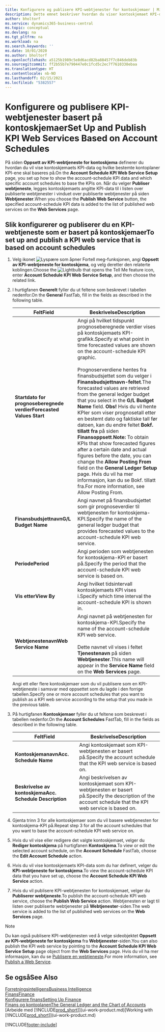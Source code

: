 ```yaml
---
title: Konfigurere og publisere KPI-webtjenester for kontoskjemaer | Microsoft-dokumentasjon
description: Dette emnet beskriver hvordan du viser kontoskjemaet KPI-data som er basert på bestemte kontoskjemaer.
author: bholtorf
ms.service: dynamics365-business-central
ms.topic: conceptual
ms.devlang: na
ms.tgt_pltfrm: na
ms.workload: na
ms.search.keywords: ''
ms.date: 10/01/2020
ms.author: bholtorf
ms.openlocfilehash: a5125b1989c5e8d6acd82ba88457f7c846deb83b
ms.sourcegitcommit: ff2b55b7e790447e0c1fcd5c2ec7f7610338ebaa
ms.translationtype: HT
ms.contentlocale: nb-NO
ms.lasthandoff: 02/15/2021
ms.locfileid: "5382557"
---
```

# <a name="set-up-and-publish-kpi-web-services-based-on-account-schedules"></a><span data-ttu-id="fb8d7-103">Konfigurere og publisere KPI-webtjenester basert på kontoskjemaer</span><span class="sxs-lookup"><span data-stu-id="fb8d7-103">Set Up and Publish KPI Web Services Based on Account Schedules</span></span>
<span data-ttu-id="fb8d7-104">På siden **Oppsett av KPI-webtjeneste for kontoskjema** definerer du hvordan du vil vise kontoskjemaets KPI-data og hvilke bestemte kontoplaner KPI-ene skal baseres på.</span><span class="sxs-lookup"><span data-stu-id="fb8d7-104">On the **Account Schedule KPI Web Service Setup** page, you set up how to show the account-schedule KPI data and which specific account schedules to base the KPIs on.</span></span> <span data-ttu-id="fb8d7-105">Når du velger **Publiser webtjeneste**, legges kontoskjemaets angitte KPI-data til i listen over publiserte webtjenester i vinduet over publiserte webtjenester på siden **Webtjenester**.</span><span class="sxs-lookup"><span data-stu-id="fb8d7-105">When you choose the **Publish Web Service** button, the specified account-schedule KPI data is added to the list of published web services on the **Web Services** page.</span></span>  

## <a name="to-set-up-and-publish-a-kpi-web-service-that-is-based-on-account-schedules"></a><span data-ttu-id="fb8d7-106">Slik konfigurerer og publiserer du en KPI-webtjeneste som er basert på kontoskjemaer</span><span class="sxs-lookup"><span data-stu-id="fb8d7-106">To set up and publish a KPI web service that is based on account schedules</span></span>  
1.  <span data-ttu-id="fb8d7-107">Velg ikonet ![Lyspære som åpner Fortell meg-funksjonen](media/ui-search/search_small.png "Fortell hva du vil gjøre"), angi **Oppsett av KPI-webtjeneste for kontoskjema**, og velg deretter den relaterte koblingen.</span><span class="sxs-lookup"><span data-stu-id="fb8d7-107">Choose the ![Lightbulb that opens the Tell Me feature](media/ui-search/search_small.png "Tell me what you want to do") icon, enter **Account Schedule KPI Web Service Setup**, and then choose the related link.</span></span>  
2.  <span data-ttu-id="fb8d7-108">I hurtigfanen **Generelt** fyller du ut feltene som beskrevet i tabellen nedenfor.</span><span class="sxs-lookup"><span data-stu-id="fb8d7-108">On the **General** FastTab, fill in the fields as described in the following table.</span></span>  

    |<span data-ttu-id="fb8d7-109">Felt</span><span class="sxs-lookup"><span data-stu-id="fb8d7-109">Field</span></span>|<span data-ttu-id="fb8d7-110">Beskrivelse</span><span class="sxs-lookup"><span data-stu-id="fb8d7-110">Description</span></span>|  
    |---------------------------------|---------------------------------------|  
    |<span data-ttu-id="fb8d7-111">**Startdato for prognoseberegnede verdier**</span><span class="sxs-lookup"><span data-stu-id="fb8d7-111">**Forecasted Values Start**</span></span>|<span data-ttu-id="fb8d7-112">Angi på hvilket tidspunkt prognoseberegnede verdier vises på kontoskjemaets KPI-grafikk.</span><span class="sxs-lookup"><span data-stu-id="fb8d7-112">Specify at what point in time forecasted values are shown on the account-schedule KPI graphic.</span></span><br /><br /> <span data-ttu-id="fb8d7-113">Prognoserverdiene hentes fra finansbudsjettet som du velger i **Finansbudsjettnavn-feltet**.</span><span class="sxs-lookup"><span data-stu-id="fb8d7-113">The forecasted values are retrieved from the general ledger budget that you select in the **G/L Budget Name** field.</span></span> <span data-ttu-id="fb8d7-114">**Obs!** Hvis du vil hente KPIer som viser prognosetall etter en bestemt dato og faktiske tall før datoen, kan du endre feltet **Bokf. tillatt fra** på siden **Finansoppsett**.</span><span class="sxs-lookup"><span data-stu-id="fb8d7-114">**Note:**  To obtain KPIs that show forecasted figures after a certain date and actual figures before the date, you can change the **Allow Posting From** field on the **General Ledger Setup** page.</span></span> <span data-ttu-id="fb8d7-115">Hvis du vil ha mer informasjon, kan du se Bokf. tillatt fra.</span><span class="sxs-lookup"><span data-stu-id="fb8d7-115">For more information, see Allow Posting From.</span></span>|  
    |<span data-ttu-id="fb8d7-116">**Finansbudsjettnavn**</span><span class="sxs-lookup"><span data-stu-id="fb8d7-116">**G/L Budget Name**</span></span>|<span data-ttu-id="fb8d7-117">Angi navnet på finansbudsjettet som gir prognoseverdier til webtjenesten for kontoskjema-KPI.</span><span class="sxs-lookup"><span data-stu-id="fb8d7-117">Specify the name of the general ledger budget that provides forecasted values to the account-schedule KPI web service.</span></span>|  
    |<span data-ttu-id="fb8d7-118">**Periode**</span><span class="sxs-lookup"><span data-stu-id="fb8d7-118">**Period**</span></span>|<span data-ttu-id="fb8d7-119">Angi perioden som webtjenesten for kontoskjema-KPI er basert på.</span><span class="sxs-lookup"><span data-stu-id="fb8d7-119">Specify the period that the account-schedule KPI web service is based on.</span></span>|  
    |<span data-ttu-id="fb8d7-120">**Vis etter**</span><span class="sxs-lookup"><span data-stu-id="fb8d7-120">**View By**</span></span>|<span data-ttu-id="fb8d7-121">Angi hvilket tidsintervall kontoskjemaets KPI vises i.</span><span class="sxs-lookup"><span data-stu-id="fb8d7-121">Specify which time interval the account-schedule KPI is shown in.</span></span>|  
    |<span data-ttu-id="fb8d7-122">**Webtjenestenavn**</span><span class="sxs-lookup"><span data-stu-id="fb8d7-122">**Web Service Name**</span></span>|<span data-ttu-id="fb8d7-123">Angi navnet på webtjenesten for kontoskjema-KPI.</span><span class="sxs-lookup"><span data-stu-id="fb8d7-123">Specify the name of the account-schedule KPI web service.</span></span><br /><br /> <span data-ttu-id="fb8d7-124">Dette navnet vil vises i feltet **Tjenestenavn** på siden **Webtjenester**.</span><span class="sxs-lookup"><span data-stu-id="fb8d7-124">This name will appear in the **Service Name** field on the **Web Services** page.</span></span>|  

    <span data-ttu-id="fb8d7-125">Angi ett eller flere kontoskjemaer som du vil publisere som en KPI-webtjeneste i samsvar med oppsettet som du lagde i den forrige tabellen.</span><span class="sxs-lookup"><span data-stu-id="fb8d7-125">Specify one or more account schedules that you want to publish as a KPI web service according to the setup that you made in the previous table.</span></span>  

3.  <span data-ttu-id="fb8d7-126">På hurtigfanen **Kontoskjemaer** fyller du ut feltene som beskrevet i tabellen nedenfor.</span><span class="sxs-lookup"><span data-stu-id="fb8d7-126">On the **Account Schedules** FastTab, fill in the fields as described in the following table.</span></span>  

    |<span data-ttu-id="fb8d7-127">Felt</span><span class="sxs-lookup"><span data-stu-id="fb8d7-127">Field</span></span>|<span data-ttu-id="fb8d7-128">Beskrivelse</span><span class="sxs-lookup"><span data-stu-id="fb8d7-128">Description</span></span>|  
    |---------------------------------|---------------------------------------|  
    |<span data-ttu-id="fb8d7-129">**Kontoskjemanavn**</span><span class="sxs-lookup"><span data-stu-id="fb8d7-129">**Acc. Schedule Name**</span></span>|<span data-ttu-id="fb8d7-130">Angi kontoskjemaet som KPI-webtjenesten er basert på.</span><span class="sxs-lookup"><span data-stu-id="fb8d7-130">Specify the account schedule that the KPI web service is based on.</span></span>|  
    |<span data-ttu-id="fb8d7-131">**Beskrivelse av kontoskjema**</span><span class="sxs-lookup"><span data-stu-id="fb8d7-131">**Acc. Schedule Description**</span></span>|<span data-ttu-id="fb8d7-132">Angi beskrivelsen av kontoskjemaet som KPI-webtjenesten er basert på.</span><span class="sxs-lookup"><span data-stu-id="fb8d7-132">Specify the description of the account schedule that the KPI web service is based on.</span></span>|  

4.  <span data-ttu-id="fb8d7-133">Gjenta trinn 3 for alle kontoskjemaer som du vil basere webtjenesten for kontoskjema-KPI på.</span><span class="sxs-lookup"><span data-stu-id="fb8d7-133">Repeat step 3 for all the account schedules that you want to base the account-schedule KPI web service on.</span></span>  
5.  <span data-ttu-id="fb8d7-134">Hvis du vil vise eller redigere det valgte kontoskjemaet, velger du **Rediger kontoskjema** på hurtigfanen **Kontoskjema**.</span><span class="sxs-lookup"><span data-stu-id="fb8d7-134">To view or edit the selected account schedule, on the **Account Schedule** FastTab, choose the **Edit Account Schedule** action.</span></span>  
6.  <span data-ttu-id="fb8d7-135">Hvis du vil vise kontoskjemaets KPI-data som du har definert, velger du **KPI-webtjeneste for kontoskjema**.</span><span class="sxs-lookup"><span data-stu-id="fb8d7-135">To view the account-schedule KPI data that you have set up, choose the **Account Schedule KPI Web Service** action.</span></span>  
7.  <span data-ttu-id="fb8d7-136">Hvis du vil publisere KPI-webtjenesten for kontoskjemaet, velger du **Publiserer webtjeneste**.</span><span class="sxs-lookup"><span data-stu-id="fb8d7-136">To publish the account-schedule KPI web service, choose the **Publish Web Service** action.</span></span> <span data-ttu-id="fb8d7-137">Webtjenesten er lagt til listen over publiserte webtjenester på **Webtjenester**-siden.</span><span class="sxs-lookup"><span data-stu-id="fb8d7-137">The web service is added to the list of published web services on the **Web Services** page.</span></span>  

> [!NOTE]  
>  <span data-ttu-id="fb8d7-138">Du kan også publisere KPI-webtjenesten ved å velge sideobjektet **Oppsett av KPI-webtjeneste for kontoskjema** fra **Webtjenester**-siden.</span><span class="sxs-lookup"><span data-stu-id="fb8d7-138">You can also publish the KPI web service by pointing to the **Account Schedule KPI Web Service Setup** page object from the **Web Services** page.</span></span> <span data-ttu-id="fb8d7-139">Hvis du vil ha mer informasjon, kan du se [Publisere en webtjeneste](across-how-publish-web-service.md).</span><span class="sxs-lookup"><span data-stu-id="fb8d7-139">For more information, see [Publish a Web Service](across-how-publish-web-service.md).</span></span>  

## <a name="see-also"></a><span data-ttu-id="fb8d7-140">Se også</span><span class="sxs-lookup"><span data-stu-id="fb8d7-140">See Also</span></span>  
[<span data-ttu-id="fb8d7-141">Forretningsintelligens</span><span class="sxs-lookup"><span data-stu-id="fb8d7-141">Business Intelligence</span></span>](bi.md)  
[<span data-ttu-id="fb8d7-142">Finans</span><span class="sxs-lookup"><span data-stu-id="fb8d7-142">Finance</span></span>](finance.md)  
[<span data-ttu-id="fb8d7-143">Konfigurere finans</span><span class="sxs-lookup"><span data-stu-id="fb8d7-143">Setting Up Finance</span></span>](finance-setup-finance.md)  
[<span data-ttu-id="fb8d7-144">Finans og kontoplanen</span><span class="sxs-lookup"><span data-stu-id="fb8d7-144">The General Ledger and the Chart of Accounts</span></span>](finance-general-ledger.md)  
<span data-ttu-id="fb8d7-145">[Arbeide med [!INCLUDE[prod_short](includes/prod_short.md)]](ui-work-product.md)</span><span class="sxs-lookup"><span data-stu-id="fb8d7-145">[Working with [!INCLUDE[prod_short](includes/prod_short.md)]](ui-work-product.md)</span></span>


[!INCLUDE[footer-include](includes/footer-banner.md)]